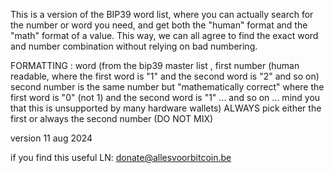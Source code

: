 This is a version of the BIP39 word list, where you can actually search for the number or word you need, and get both the "human" format and the "math" format of a value.
This way, we can all agree to find the exact word and number combination without relying on bad numbering.

FORMATTING :  word (from the bip39 master list ,
first number (human readable, where the first word is "1" and the second word is "2" and so on) 
second number is the same number but "mathematically correct" where the first word is "0" (not 1) and the second word is "1" ... and so on ... mind you that this is unsupported by many hardware wallets)
ALWAYS pick either the first or always the second number (DO NOT MIX)

version 11 aug 2024

if you find this useful   LN:  donate@allesvoorbitcoin.be 
